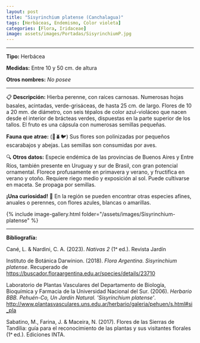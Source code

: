 ```yaml
---
layout: post
title: "Sisyrinchium platense (Canchalagua)"
tags: [Herbáceas, Endemismo, Color violeta]
categories: [Flora, Iridaceae]
image: assets/images/Portadas/SisyrinchiumP.jpg
---
```


***

**Tipo:** Herbácea

**Medidas:** Entre 10 y 50 cm. de altura

**Otros nombres:** *No posee*

***

📋 **Descripción:** Hierba perenne, con raíces carnosas. Numerosas hojas basales, acintadas, verde-grisáceas, de hasta 25 cm. de largo. Flores de 10 a 20 mm. de diámetro, con seis tépalos de color azul-violáceo que nacen desde el interior de brácteas verdes, dispuestas en la parte superior de los tallos. El fruto es una cápsula con numerosas semillas pequeñas.

**Fauna que atrae:** (🐝🪲🐦) Sus flores son polinizadas por pequeños escarabajos y abejas. Las semillas son consumidas por aves.

🔍 **Otros datos:** Especie endémica de las provincias de Buenos Aires y Entre Ríos, también presente en Uruguay y sur de Brasil, con gran potencial ornamental. Florece profusamente en primavera y verano, y fructifica en verano y otoño. Requiere riego medio y exposición al sol. Puede cultivarse en maceta. Se propaga por semillas.

**¡Una curiosidad!** 👀 En la región se pueden encontrar otras especies afines, anuales o perennes, con flores azules, blancas o amarillas.

 {% include image-gallery.html folder="/assets/images/Sisyrinchium-platense" %}

***

**Bibliografía:**

Cané, L. & Nardini, C. A. (2023). *Nativas 2* (1ᵃ ed.). Revista Jardín

Instituto de Botánica Darwinion. (2018). *Flora Argentina. Sisyrinchium platense*. Recuperado de https://buscador.floraargentina.edu.ar/species/details/23710

Laboratorio de Plantas Vasculares del Departamento de Biología, Bioquímica y Farmacia de la Universidad Nacional del Sur. (2006). *Herbario BBB. Pehuén-Co, Un Jardín Natural. 'Sisyrinchium platense'*. http://www.plantasvasculares.uns.edu.ar/herbario/galeria/pehuen/s.html#si_pla

Sabatino, M., Farina, J. & Maceira, N. (2017). Flores de las Sierras de Tandilia: guía para el reconocimiento de las plantas y sus visitantes florales (1ᵃ ed.). Ediciones INTA.
